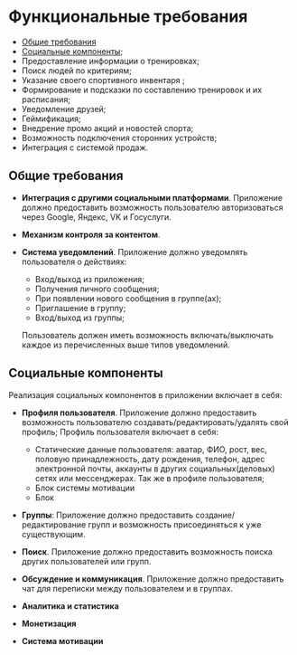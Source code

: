 # Функциональные требования

- [Общие требования](#common)
- [Социальные компоненты](#social);
- Предоставление информации о тренировках;
- Поиск людей по критериям;
- Указание своего спортивного инвентаря ;
- Формирование и подсказки по составлению тренировок и их расписания; 
- Уведомление друзей;
- Геймификация; 
- Внедрение промо акций и новостей спорта;
- Возможность подключения сторонних устройств;
- Интеграция с системой продаж.

## <a id="common"></a> Общие требования

- **Интеграция с другими социальными платформами**. Приложение должно предоставить возможность пользователю авторизоваться через Google, Яндекс, VK и Госуслуги.

- **Механизм контроля за контентом**.

- **Система уведомлений**. Приложение должно уведомлять пользователя о действиях:
    - Вход/выход из приложения;
    - Получения личного сообщения;
    - При появлении нового сообщения в группе(ах);
    - Приглашение в группу;
    - Вход/выход из группы;

    Пользователь должен иметь возможность включать/выключать каждое из перечисленных выше типов уведомлений.


## <a id="social"></a> Социальные компоненты

Реализация социальных компонентов в приложении включает в себя:

- **Профиля пользователя**. Приложение должно предоставить возможность пользователю создавать/редактировать/удалять свой профиль; Профиль пользователя включает в себя:
    - Статические данные пользователя: аватар, ФИО, рост, вес, половую принадлежность, дату рождения, телефон, адрес электронной почты, аккаунты в других социальных(деловых) сетях или мессенджерах. Так же в профиле пользователя;
    - Блок системы мотивации
    - Блок 

- **Группы**: Приложение должно предоставить создание/редактирование групп и возможность присоединяться к уже существующим.

- **Поиск**. Приложение должно предоставить возможность поиска других пользователей или групп.

- **Обсуждение и коммуникация**. Приложение должно предоставить чат для переписки между пользователем и в группах.

- **Аналитика и статистика**

- **Монетизация**

- **Система мотивации**